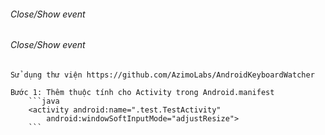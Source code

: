 ###### Close/Show event
######


###### Close/Show event
	Sử dụng thư viện https://github.com/AzimoLabs/AndroidKeyboardWatcher

	Bước 1: Thêm thuộc tính cho Activity trong Android.manifest
		```java
		<activity android:name=".test.TestActivity"
	        android:windowSoftInputMode="adjustResize">
	    ```
		 
